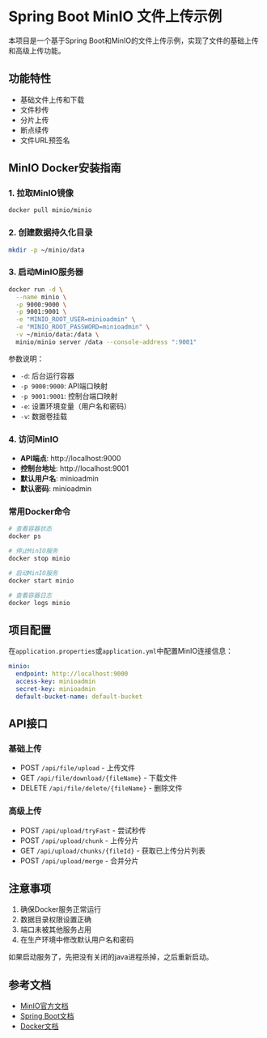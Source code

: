 # Spring Boot MinIO 文件上传示例

本项目是一个基于Spring Boot和MinIO的文件上传示例，实现了文件的基础上传和高级上传功能。

## 功能特性

- 基础文件上传和下载
- 文件秒传
- 分片上传
- 断点续传
- 文件URL预签名

## MinIO Docker安装指南

### 1. 拉取MinIO镜像

```bash
docker pull minio/minio
```

### 2. 创建数据持久化目录

```bash
mkdir -p ~/minio/data
```

### 3. 启动MinIO服务器

```bash
docker run -d \
  --name minio \
  -p 9000:9000 \
  -p 9001:9001 \
  -e "MINIO_ROOT_USER=minioadmin" \
  -e "MINIO_ROOT_PASSWORD=minioadmin" \
  -v ~/minio/data:/data \
  minio/minio server /data --console-address ":9001"
```

参数说明：
- `-d`: 后台运行容器
- `-p 9000:9000`: API端口映射
- `-p 9001:9001`: 控制台端口映射
- `-e`: 设置环境变量（用户名和密码）
- `-v`: 数据卷挂载

### 4. 访问MinIO

- **API端点**: http://localhost:9000
- **控制台地址**: http://localhost:9001
- **默认用户名**: minioadmin
- **默认密码**: minioadmin

### 常用Docker命令

```bash
# 查看容器状态
docker ps

# 停止MinIO服务
docker stop minio

# 启动MinIO服务
docker start minio

# 查看容器日志
docker logs minio
```

## 项目配置

在`application.properties`或`application.yml`中配置MinIO连接信息：

```yaml
minio:
  endpoint: http://localhost:9000
  access-key: minioadmin
  secret-key: minioadmin
  default-bucket-name: default-bucket
```

## API接口

### 基础上传
- POST `/api/file/upload` - 上传文件
- GET `/api/file/download/{fileName}` - 下载文件
- DELETE `/api/file/delete/{fileName}` - 删除文件

### 高级上传
- POST `/api/upload/tryFast` - 尝试秒传
- POST `/api/upload/chunk` - 上传分片
- GET `/api/upload/chunks/{fileId}` - 获取已上传分片列表
- POST `/api/upload/merge` - 合并分片

## 注意事项

1. 确保Docker服务正常运行
2. 数据目录权限设置正确
3. 端口未被其他服务占用
4. 在生产环境中修改默认用户名和密码



如果启动服务了，先把没有关闭的java进程杀掉，之后重新启动。

## 参考文档

- [MinIO官方文档](https://min.io/docs/minio/container/index.html)
- [Spring Boot文档](https://spring.io/projects/spring-boot)
- [Docker文档](https://docs.docker.com/)